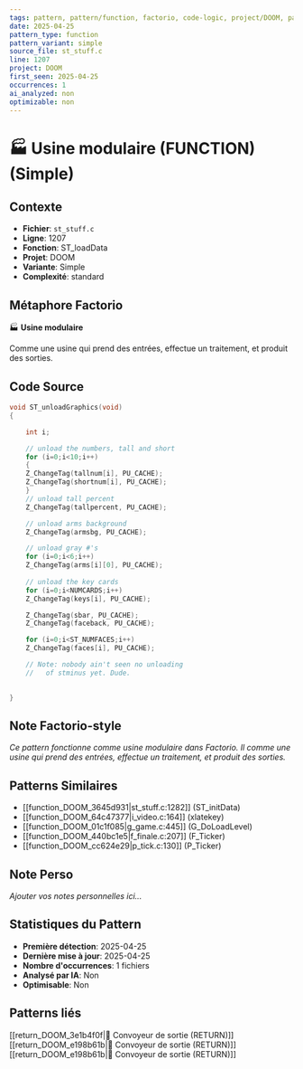 ```yaml
---
tags: pattern, pattern/function, factorio, code-logic, project/DOOM, pattern/variant/simple
date: 2025-04-25
pattern_type: function
pattern_variant: simple
source_file: st_stuff.c
line: 1207
project: DOOM
first_seen: 2025-04-25
occurrences: 1
ai_analyzed: non
optimizable: non
---
```


# 🏭 Usine modulaire (FUNCTION) (Simple)

## Contexte
- **Fichier**: `st_stuff.c`
- **Ligne**: 1207
- **Fonction**: ST_loadData
- **Projet**: DOOM
- **Variante**: Simple
- **Complexité**: standard

## Métaphore Factorio
🏭 **Usine modulaire**

Comme une usine qui prend des entrées, effectue un traitement, et produit des sorties.

## Code Source
```c
void ST_unloadGraphics(void)
{

    int i;

    // unload the numbers, tall and short
    for (i=0;i<10;i++)
    {
	Z_ChangeTag(tallnum[i], PU_CACHE);
	Z_ChangeTag(shortnum[i], PU_CACHE);
    }
    // unload tall percent
    Z_ChangeTag(tallpercent, PU_CACHE); 

    // unload arms background
    Z_ChangeTag(armsbg, PU_CACHE); 

    // unload gray #'s
    for (i=0;i<6;i++)
	Z_ChangeTag(arms[i][0], PU_CACHE);
    
    // unload the key cards
    for (i=0;i<NUMCARDS;i++)
	Z_ChangeTag(keys[i], PU_CACHE);

    Z_ChangeTag(sbar, PU_CACHE);
    Z_ChangeTag(faceback, PU_CACHE);

    for (i=0;i<ST_NUMFACES;i++)
	Z_ChangeTag(faces[i], PU_CACHE);

    // Note: nobody ain't seen no unloading
    //   of stminus yet. Dude.
    

}
```

## Note Factorio-style
*Ce pattern fonctionne comme usine modulaire dans Factorio. Il comme une usine qui prend des entrées, effectue un traitement, et produit des sorties.*

## Patterns Similaires
- [[function_DOOM_3645d931|st_stuff.c:1282]] (ST_initData)
- [[function_DOOM_64c47377|i_video.c:164]] (xlatekey)
- [[function_DOOM_01c1f085|g_game.c:445]] (G_DoLoadLevel)
- [[function_DOOM_440bc1e5|f_finale.c:207]] (F_Ticker)
- [[function_DOOM_cc624e29|p_tick.c:130]] (P_Ticker)

## Note Perso
*Ajouter vos notes personnelles ici...*

## Statistiques du Pattern
- **Première détection**: 2025-04-25
- **Dernière mise à jour**: 2025-04-25
- **Nombre d'occurrences**: 1 fichiers
- **Analysé par IA**: Non
- **Optimisable**: Non

## Patterns liés
[[return_DOOM_3e1b4f0f|🚚 Convoyeur de sortie (RETURN)]]
[[return_DOOM_e198b61b|🚚 Convoyeur de sortie (RETURN)]]
[[return_DOOM_e198b61b|🚚 Convoyeur de sortie (RETURN)]]
